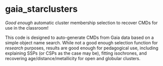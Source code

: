 # gaia_starclusters
*Good enough* automatic cluster membership selection to recover CMDs for use in the classroom!

This code is designed to auto-generate CMDs from Gaia data based on a simple object name search. While not a good enough selection function for *research* purposes, results are good enough for pedagogical use, including explaining SSPs (or CSPs as the case may be), fitting isochrones, and recovering age/distance/metallicity for open and globular clusters.
